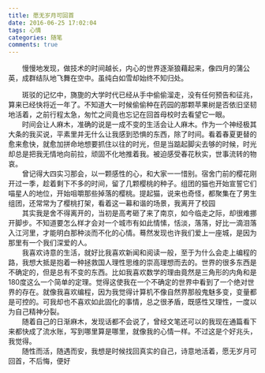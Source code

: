 ```yaml
---
title: 愿无岁月可回首
date: 2016-06-25 17:02:04
tags: 心情
categories: 随笔
comments: true
---
```

&emsp;&emsp;慢慢地发现，做技术的时间越长，内心的世界逐渐狼藉起来，像四月的蒲公英，成群结队地飞舞在空中。虽纯白如雪却始终不知归处。
<!--more--> 
&emsp;&emsp;斑驳的记忆中，旖旎的大学时代已经从手中偷偷溜走，没有任何预告和征兆，算来已经快将近一年了。不知道大一时候偷偷种在药园的那颗苹果树是否依旧坚韧地活着，之前行程太急，匆忙之间竟也忘记在回首母校时去看望它一眼。  
&emsp;&emsp;时间会让人麻木，准确的说是一成不变的生活会让人麻木。作为一个神经极其大条的我买说，平素里并无什么让我感到恐惧的东西，除了时间。看着春夏更替的愈来愈快，就愈加拼命地想要抓住以往的时光，但是当踮起脚尖去够的时候，时光却总是把我无情地向前拉，顽固不化地推着我。被迫感受春花秋实，世事流转的物哀。  
&emsp;&emsp;曾记得大四实习那会，以一颗感性的心，和大家一一惜别。宿舍门前的樱花刚开过一季，趁着剩下不多的时间，留了几颗樱桃的种子。组团的猫也开始宣誓它们喵星人的地位，开始咀嚼那些掉落的樱桃。提起猫，说来也奇怪，都聚集在了男生组团，还常常为了樱桃打架，看着这一幕和谐的场景，我离开了校园  
&emsp;&emsp;其实我是舍不得离开的，当初是高考砸了来了南京，如今临走之际，却很难挪开脚步。不知道要怎么样才会对一个城市有如此情愫，恬淡，落落，好比一滴泪落入江河里，才能明白那种淡而不化的心情。蓦然发现也许我们爱上一座城，是因为那里有一个我们深爱的人。  
&emsp;&emsp;我喜欢诗意的生活，就好比我喜欢新闻和阅读一般，至于为什么会走上编程的路，我想大抵是抱着一种拯救国人理性思维的崇高理想而去的。世界的很多东西是不确定的，但是总有不变的东西。比如我喜欢数学的理由竟然是三角形的内角和是180度这么一个简单的定理。觉得这使我在一个不确定的世界中看到了一个绝对世界的存在。就像我喜欢编程，因为我觉得计算机不像自然界那般鬼魅多变，变量都是可控的。可我却也不喜欢如此固化的事情，总之很矛盾，既感性又理性，一度以为自己精神分裂。  
&emsp;&emsp;随着自己的日渐麻木，发现话都不会说了，曾经文笔还可以的我现在通篇看下来都快成了流水账，写到哪里算是哪里，就像我的心情一样。不过这是个好兆头，我觉得。  
&emsp;&emsp;随性而活，随遇而安，我想是时候找回真实的自己，诗意地活着，愿无岁月可回首，不后悔，便好
